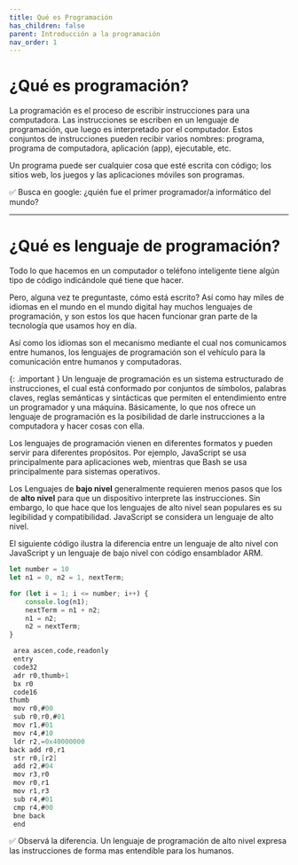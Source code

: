 ```yaml
---
title: Qué es Programación
has_children: false
parent: Introducción a la programación
nav_order: 1
---
```


# ¿Qué es programación?

La programación es el proceso de escribir instrucciones para una computadora. Las instrucciones se escriben en un lenguaje de programación, que luego es interpretado por el computador. Estos conjuntos de instrucciones pueden recibir varios nombres:  programa, programa de computadora, aplicación (app), ejecutable, etc. 


Un programa puede ser cualquier cosa que esté escrita con código; los sitios web, los juegos y las aplicaciones móviles son programas. 

✅ Busca en google: ¿quién fue el primer programador/a informático del mundo?

---
# ¿Qué es lenguaje de programación?
Todo lo que hacemos en un computador o teléfono inteligente tiene algún tipo de código indicándole qué tiene que hacer. 

Pero, alguna vez te preguntaste, cómo está escrito? Así como hay miles de idiomas en el mundo en el mundo digital hay muchos lenguajes de programación, y son estos los que hacen funcionar gran parte de la tecnología que usamos hoy en día. 

Así como los idiomas son el mecanismo mediante el cual nos comunicamos entre humanos, los lenguajes de programación son el vehículo para la comunicación entre humanos y computadoras.

{: .important }
Un lenguaje de programación es un sistema estructurado de instrucciones, el cual está conformado por conjuntos de símbolos, palabras claves, reglas semánticas y sintácticas que permiten el entendimiento entre un programador y una máquina. Básicamente, lo que nos ofrece un lenguaje de programación es la posibilidad de darle instrucciones a la computadora y hacer cosas con ella.

Los lenguajes de programación vienen en diferentes formatos y pueden servir para diferentes propósitos. Por ejemplo, JavaScript se usa principalmente para aplicaciones web, mientras que Bash se usa principalmente para sistemas operativos.

Los Lenguajes de **bajo nivel** generalmente requieren menos pasos que los de **alto nivel** para que un dispositivo interprete las instrucciones. Sin embargo, lo que hace que los lenguajes de alto nivel sean populares es su legibilidad y compatibilidad. JavaScript se considera un lenguaje de alto nivel.

El siguiente código ilustra la diferencia entre un lenguaje de alto nivel con JavaScript y un lenguaje de bajo nivel con código ensamblador ARM.

```javascript
let number = 10
let n1 = 0, n2 = 1, nextTerm;

for (let i = 1; i <= number; i++) {
    console.log(n1);
    nextTerm = n1 + n2;
    n1 = n2;
    n2 = nextTerm;
}
```

```c
 area ascen,code,readonly
 entry
 code32
 adr r0,thumb+1
 bx r0
 code16
thumb
 mov r0,#00
 sub r0,r0,#01
 mov r1,#01
 mov r4,#10
 ldr r2,=0x40000000
back add r0,r1
 str r0,[r2]
 add r2,#04
 mov r3,r0
 mov r0,r1
 mov r1,r3
 sub r4,#01
 cmp r4,#00
 bne back
 end
```
✅ Observá la diferencia. Un lenguaje de programación de alto nivel expresa las instrucciones de forma mas entendible para los humanos.  
